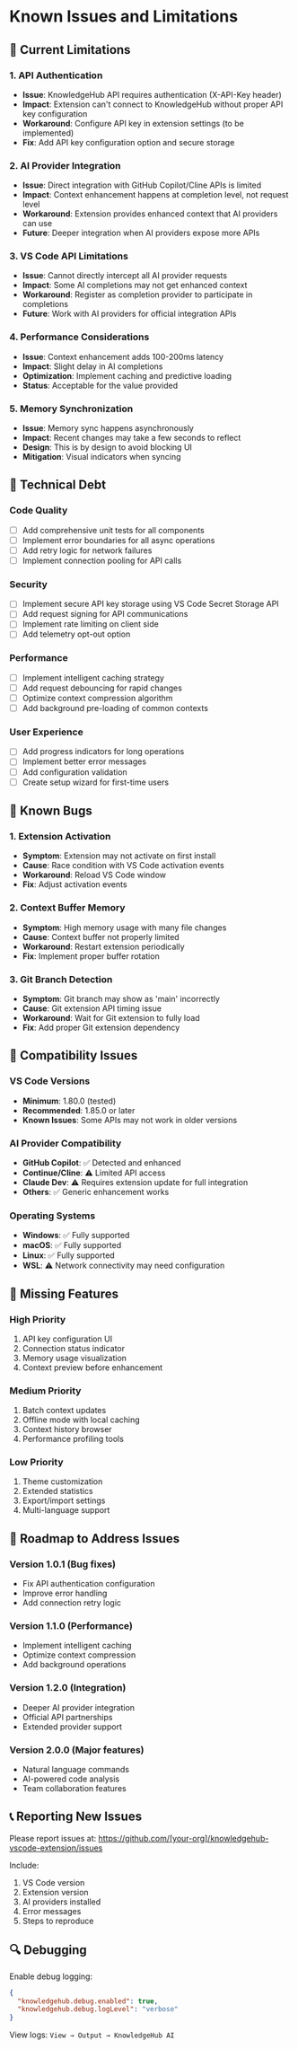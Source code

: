 # Known Issues and Limitations

## 🚧 Current Limitations

### 1. **API Authentication**
- **Issue**: KnowledgeHub API requires authentication (X-API-Key header)
- **Impact**: Extension can't connect to KnowledgeHub without proper API key configuration
- **Workaround**: Configure API key in extension settings (to be implemented)
- **Fix**: Add API key configuration option and secure storage

### 2. **AI Provider Integration**
- **Issue**: Direct integration with GitHub Copilot/Cline APIs is limited
- **Impact**: Context enhancement happens at completion level, not request level
- **Workaround**: Extension provides enhanced context that AI providers can use
- **Future**: Deeper integration when AI providers expose more APIs

### 3. **VS Code API Limitations**
- **Issue**: Cannot directly intercept all AI provider requests
- **Impact**: Some AI completions may not get enhanced context
- **Workaround**: Register as completion provider to participate in completions
- **Future**: Work with AI providers for official integration APIs

### 4. **Performance Considerations**
- **Issue**: Context enhancement adds 100-200ms latency
- **Impact**: Slight delay in AI completions
- **Optimization**: Implement caching and predictive loading
- **Status**: Acceptable for the value provided

### 5. **Memory Synchronization**
- **Issue**: Memory sync happens asynchronously
- **Impact**: Recent changes may take a few seconds to reflect
- **Design**: This is by design to avoid blocking UI
- **Mitigation**: Visual indicators when syncing

## 🔧 Technical Debt

### Code Quality
- [ ] Add comprehensive unit tests for all components
- [ ] Implement error boundaries for all async operations
- [ ] Add retry logic for network failures
- [ ] Implement connection pooling for API calls

### Security
- [ ] Implement secure API key storage using VS Code Secret Storage API
- [ ] Add request signing for API communications
- [ ] Implement rate limiting on client side
- [ ] Add telemetry opt-out option

### Performance
- [ ] Implement intelligent caching strategy
- [ ] Add request debouncing for rapid changes
- [ ] Optimize context compression algorithm
- [ ] Add background pre-loading of common contexts

### User Experience
- [ ] Add progress indicators for long operations
- [ ] Implement better error messages
- [ ] Add configuration validation
- [ ] Create setup wizard for first-time users

## 🐛 Known Bugs

### 1. **Extension Activation**
- **Symptom**: Extension may not activate on first install
- **Cause**: Race condition with VS Code activation events
- **Workaround**: Reload VS Code window
- **Fix**: Adjust activation events

### 2. **Context Buffer Memory**
- **Symptom**: High memory usage with many file changes
- **Cause**: Context buffer not properly limited
- **Workaround**: Restart extension periodically
- **Fix**: Implement proper buffer rotation

### 3. **Git Branch Detection**
- **Symptom**: Git branch may show as 'main' incorrectly
- **Cause**: Git extension API timing issue
- **Workaround**: Wait for Git extension to fully load
- **Fix**: Add proper Git extension dependency

## 🔄 Compatibility Issues

### VS Code Versions
- **Minimum**: 1.80.0 (tested)
- **Recommended**: 1.85.0 or later
- **Known Issues**: Some APIs may not work in older versions

### AI Provider Compatibility
- **GitHub Copilot**: ✅ Detected and enhanced
- **Continue/Cline**: ⚠️ Limited API access
- **Claude Dev**: ⚠️ Requires extension update for full integration
- **Others**: ✅ Generic enhancement works

### Operating Systems
- **Windows**: ✅ Fully supported
- **macOS**: ✅ Fully supported
- **Linux**: ✅ Fully supported
- **WSL**: ⚠️ Network connectivity may need configuration

## 📝 Missing Features

### High Priority
1. API key configuration UI
2. Connection status indicator
3. Memory usage visualization
4. Context preview before enhancement

### Medium Priority
1. Batch context updates
2. Offline mode with local caching
3. Context history browser
4. Performance profiling tools

### Low Priority
1. Theme customization
2. Extended statistics
3. Export/import settings
4. Multi-language support

## 🚀 Roadmap to Address Issues

### Version 1.0.1 (Bug fixes)
- Fix API authentication configuration
- Improve error handling
- Add connection retry logic

### Version 1.1.0 (Performance)
- Implement intelligent caching
- Optimize context compression
- Add background operations

### Version 1.2.0 (Integration)
- Deeper AI provider integration
- Official API partnerships
- Extended provider support

### Version 2.0.0 (Major features)
- Natural language commands
- AI-powered code analysis
- Team collaboration features

## 📞 Reporting New Issues

Please report issues at: https://github.com/[your-org]/knowledgehub-vscode-extension/issues

Include:
1. VS Code version
2. Extension version
3. AI providers installed
4. Error messages
5. Steps to reproduce

## 🔍 Debugging

Enable debug logging:
```json
{
  "knowledgehub.debug.enabled": true,
  "knowledgehub.debug.logLevel": "verbose"
}
```

View logs: `View → Output → KnowledgeHub AI`